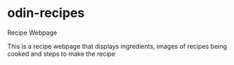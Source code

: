 # odin-recipes
Recipe Webpage

This is a recipe webpage that displays ingredients, images of recipes being cooked and steps to make the recipe